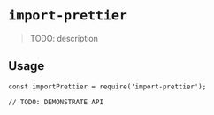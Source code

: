 # `import-prettier`

> TODO: description

## Usage

```
const importPrettier = require('import-prettier');

// TODO: DEMONSTRATE API
```
